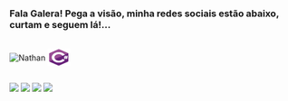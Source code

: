 ### Fala Galera! Pega a visão, minha redes sociais estão abaixo, curtam e seguem lá!...

<div style="display: inline_block"><br>


  <img align="center" alt="Nathan" height="30" width="30" src="https://upload.wikimedia.org/wikipedia/commons/f/fb/718smiley.svg">
  <img align="center" alt="Nathan" height="30" width="40" 
  <img align="center" alt="Nathan" height="30" width="40" 



  <img align="center" alt="Nathan-Csharp" height="30" width="40" src="https://raw.githubusercontent.com/devicons/devicon/master/icons/csharp/csharp-original.svg">
</div>

  ##

<div> 
  <a href="https://www.youtube.com/@Primos_NATHAN_GUSTAVO"><img src="https://img.shields.io/badge/YouTube-FF0000?style=for-the-badge&logo=youtube&logoColor=white" target="_blank"></a>
  <a href= https://instagram.com/nathan_rocha_esta_presente target="_blank"><img src="https://img.shields.io/badge/-Instagram-%23E4405F?style=for-the-badge&logo=instagram&logoColor=white" target="_blank"></a>	
 <a href="https://discord.gg/wagxzStdcR](https://discord.gg/3Su7R64U"><img src="https://img.shields.io/badge/Discord-7289DA?style=for-the-badge&logo=discord&logoColor=white" target="_blank"></a> 
  <a href = "mailto:nathanrocha749@gmail.com"><img src="https://img.shields.io/badge/-Gmail-%23333?style=for-the-badge&logo=gmail&logoColor=white" target="_blank"></a>

</div>


